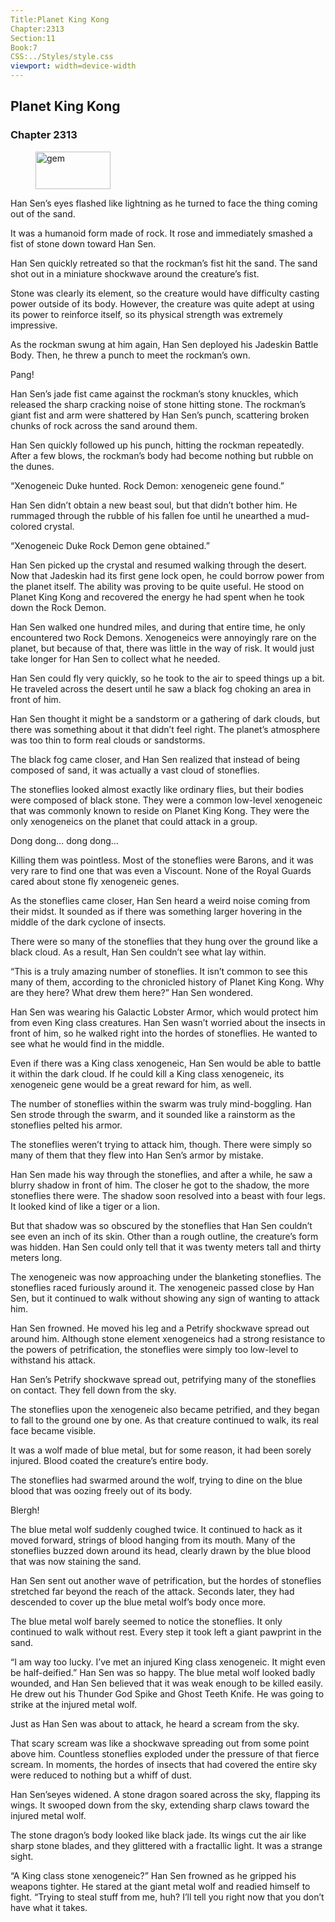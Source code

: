 ```yaml
---
Title:Planet King Kong 
Chapter:2313 
Section:11 
Book:7 
CSS:../Styles/style.css 
viewport: width=device-width
---
```

  
## Planet King Kong
### Chapter 2313
  
<figure>
	<img src="../Images/gem.gif" alt="gem" id="gem" width="120" height="60" />
</figure>
  

  
Han Sen’s eyes flashed like lightning as he turned to face the thing coming out of the sand.

It was a humanoid form made of rock. It rose and immediately smashed a fist of stone down toward Han Sen.

Han Sen quickly retreated so that the rockman’s fist hit the sand. The sand shot out in a miniature shockwave around the creature’s fist.

Stone was clearly its element, so the creature would have difficulty casting power outside of its body. However, the creature was quite adept at using its power to reinforce itself, so its physical strength was extremely impressive.

As the rockman swung at him again, Han Sen deployed his Jadeskin Battle Body. Then, he threw a punch to meet the rockman’s own.

Pang!

Han Sen’s jade fist came against the rockman’s stony knuckles, which released the sharp cracking noise of stone hitting stone. The rockman’s giant fist and arm were shattered by Han Sen’s punch, scattering broken chunks of rock across the sand around them.

Han Sen quickly followed up his punch, hitting the rockman repeatedly. After a few blows, the rockman’s body had become nothing but rubble on the dunes.

“Xenogeneic Duke hunted. Rock Demon: xenogeneic gene found.”

Han Sen didn’t obtain a new beast soul, but that didn’t bother him. He rummaged through the rubble of his fallen foe until he unearthed a mud-colored crystal.

“Xenogeneic Duke Rock Demon gene obtained.”

Han Sen picked up the crystal and resumed walking through the desert. Now that Jadeskin had its first gene lock open, he could borrow power from the planet itself. The ability was proving to be quite useful. He stood on Planet King Kong and recovered the energy he had spent when he took down the Rock Demon.

Han Sen walked one hundred miles, and during that entire time, he only encountered two Rock Demons. Xenogeneics were annoyingly rare on the planet, but because of that, there was little in the way of risk. It would just take longer for Han Sen to collect what he needed.

Han Sen could fly very quickly, so he took to the air to speed things up a bit. He traveled across the desert until he saw a black fog choking an area in front of him.

Han Sen thought it might be a sandstorm or a gathering of dark clouds, but there was something about it that didn’t feel right. The planet’s atmosphere was too thin to form real clouds or sandstorms.

The black fog came closer, and Han Sen realized that instead of being composed of sand, it was actually a vast cloud of stoneflies.

The stoneflies looked almost exactly like ordinary flies, but their bodies were composed of black stone. They were a common low-level xenogeneic that was commonly known to reside on Planet King Kong. They were the only xenogeneics on the planet that could attack in a group.

Dong dong… dong dong…

Killing them was pointless. Most of the stoneflies were Barons, and it was very rare to find one that was even a Viscount. None of the Royal Guards cared about stone fly xenogeneic genes.

As the stoneflies came closer, Han Sen heard a weird noise coming from their midst. It sounded as if there was something larger hovering in the middle of the dark cyclone of insects.

There were so many of the stoneflies that they hung over the ground like a black cloud. As a result, Han Sen couldn’t see what lay within.

“This is a truly amazing number of stoneflies. It isn’t common to see this many of them, according to the chronicled history of Planet King Kong. Why are they here? What drew them here?” Han Sen wondered.

Han Sen was wearing his Galactic Lobster Armor, which would protect him from even King class creatures. Han Sen wasn’t worried about the insects in front of him, so he walked right into the hordes of stoneflies. He wanted to see what he would find in the middle.

Even if there was a King class xenogeneic, Han Sen would be able to battle it within the dark cloud. If he could kill a King class xenogeneic, its xenogeneic gene would be a great reward for him, as well.

The number of stoneflies within the swarm was truly mind-boggling. Han Sen strode through the swarm, and it sounded like a rainstorm as the stoneflies pelted his armor.

The stoneflies weren’t trying to attack him, though. There were simply so many of them that they flew into Han Sen’s armor by mistake.

Han Sen made his way through the stoneflies, and after a while, he saw a blurry shadow in front of him. The closer he got to the shadow, the more stoneflies there were. The shadow soon resolved into a beast with four legs. It looked kind of like a tiger or a lion.

But that shadow was so obscured by the stoneflies that Han Sen couldn’t see even an inch of its skin. Other than a rough outline, the creature’s form was hidden. Han Sen could only tell that it was twenty meters tall and thirty meters long.

The xenogeneic was now approaching under the blanketing stoneflies. The stoneflies raced furiously around it. The xenogeneic passed close by Han Sen, but it continued to walk without showing any sign of wanting to attack him.

Han Sen frowned. He moved his leg and a Petrify shockwave spread out around him. Although stone element xenogeneics had a strong resistance to the powers of petrification, the stoneflies were simply too low-level to withstand his attack.

Han Sen’s Petrify shockwave spread out, petrifying many of the stoneflies on contact. They fell down from the sky.

The stoneflies upon the xenogeneic also became petrified, and they began to fall to the ground one by one. As that creature continued to walk, its real face became visible.

It was a wolf made of blue metal, but for some reason, it had been sorely injured. Blood coated the creature’s entire body.

The stoneflies had swarmed around the wolf, trying to dine on the blue blood that was oozing freely out of its body.

Blergh!

The blue metal wolf suddenly coughed twice. It continued to hack as it moved forward, strings of blood hanging from its mouth. Many of the stoneflies buzzed down around its head, clearly drawn by the blue blood that was now staining the sand.

Han Sen sent out another wave of petrification, but the hordes of stoneflies stretched far beyond the reach of the attack. Seconds later, they had descended to cover up the blue metal wolf’s body once more.

The blue metal wolf barely seemed to notice the stoneflies. It only continued to walk without rest. Every step it took left a giant pawprint in the sand.

“I am way too lucky. I’ve met an injured King class xenogeneic. It might even be half-deified.” Han Sen was so happy. The blue metal wolf looked badly wounded, and Han Sen believed that it was weak enough to be killed easily. He drew out his Thunder God Spike and Ghost Teeth Knife. He was going to strike at the injured metal wolf.

Just as Han Sen was about to attack, he heard a scream from the sky.

That scary scream was like a shockwave spreading out from some point above him. Countless stoneflies exploded under the pressure of that fierce scream. In moments, the hordes of insects that had covered the entire sky were reduced to nothing but a whiff of dust.

Han Sen’seyes widened. A stone dragon soared across the sky, flapping its wings. It swooped down from the sky, extending sharp claws toward the injured metal wolf.

The stone dragon’s body looked like black jade. Its wings cut the air like sharp stone blades, and they glittered with a fractallic light. It was a strange sight.

“A King class stone xenogeneic?” Han Sen frowned as he gripped his weapons tighter. He stared at the giant metal wolf and readied himself to fight. “Trying to steal stuff from me, huh? I’ll tell you right now that you don’t have what it takes.
